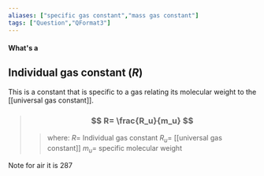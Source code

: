 ```yaml
---
aliases: ["specific gas constant","mass gas constant"]
tags: ["Question","QFormat3"]
---
```


#### What's a
## Individual gas constant ($R$)
This is a constant that is specific to a gas relating its molecular weight to the [[universal gas constant]].

> ### $$ R= \frac{R_u}{m_u} $$ 
>> where:
>> $R=$ Individual gas constant
>> $R_u=$ [[universal gas constant]]
>> $m_u=$ specific molecular weight

Note for air it is 287